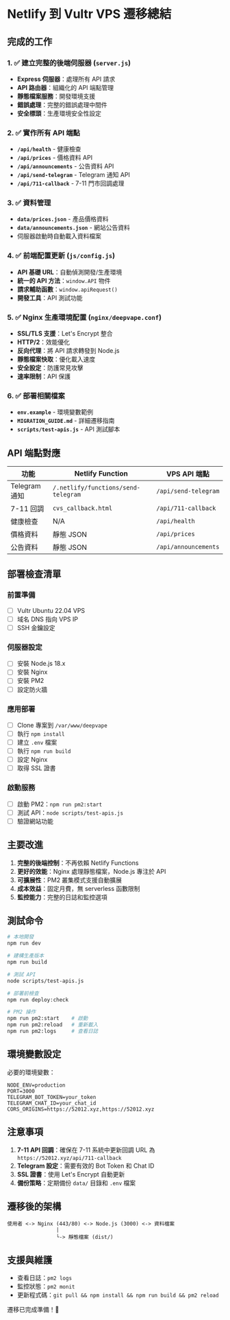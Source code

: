 # Netlify 到 Vultr VPS 遷移總結

## 完成的工作

### 1. ✅ 建立完整的後端伺服器 (`server.js`)
- **Express 伺服器**：處理所有 API 請求
- **API 路由器**：組織化的 API 端點管理
- **靜態檔案服務**：開發環境支援
- **錯誤處理**：完整的錯誤處理中間件
- **安全標頭**：生產環境安全性設定

### 2. ✅ 實作所有 API 端點
- **`/api/health`** - 健康檢查
- **`/api/prices`** - 價格資料 API
- **`/api/announcements`** - 公告資料 API  
- **`/api/send-telegram`** - Telegram 通知 API
- **`/api/711-callback`** - 7-11 門市回調處理

### 3. ✅ 資料管理
- **`data/prices.json`** - 產品價格資料
- **`data/announcements.json`** - 網站公告資料
- 伺服器啟動時自動載入資料檔案

### 4. ✅ 前端配置更新 (`js/config.js`)
- **API 基礎 URL**：自動偵測開發/生產環境
- **統一的 API 方法**：`window.API` 物件
- **請求輔助函數**：`window.apiRequest()`
- **開發工具**：API 測試功能

### 5. ✅ Nginx 生產環境配置 (`nginx/deepvape.conf`)
- **SSL/TLS 支援**：Let's Encrypt 整合
- **HTTP/2**：效能優化
- **反向代理**：將 API 請求轉發到 Node.js
- **靜態檔案快取**：優化載入速度
- **安全設定**：防護常見攻擊
- **速率限制**：API 保護

### 6. ✅ 部署相關檔案
- **`env.example`** - 環境變數範例
- **`MIGRATION_GUIDE.md`** - 詳細遷移指南
- **`scripts/test-apis.js`** - API 測試腳本

## API 端點對應

| 功能 | Netlify Function | VPS API 端點 |
|-----|-----------------|--------------|
| Telegram 通知 | `/.netlify/functions/send-telegram` | `/api/send-telegram` |
| 7-11 回調 | `cvs_callback.html` | `/api/711-callback` |
| 健康檢查 | N/A | `/api/health` |
| 價格資料 | 靜態 JSON | `/api/prices` |
| 公告資料 | 靜態 JSON | `/api/announcements` |

## 部署檢查清單

### 前置準備
- [ ] Vultr Ubuntu 22.04 VPS
- [ ] 域名 DNS 指向 VPS IP
- [ ] SSH 金鑰設定

### 伺服器設定
- [ ] 安裝 Node.js 18.x
- [ ] 安裝 Nginx
- [ ] 安裝 PM2
- [ ] 設定防火牆

### 應用部署
- [ ] Clone 專案到 `/var/www/deepvape`
- [ ] 執行 `npm install`
- [ ] 建立 `.env` 檔案
- [ ] 執行 `npm run build`
- [ ] 設定 Nginx
- [ ] 取得 SSL 證書

### 啟動服務
- [ ] 啟動 PM2：`npm run pm2:start`
- [ ] 測試 API：`node scripts/test-apis.js`
- [ ] 驗證網站功能

## 主要改進

1. **完整的後端控制**：不再依賴 Netlify Functions
2. **更好的效能**：Nginx 處理靜態檔案，Node.js 專注於 API
3. **可擴展性**：PM2 叢集模式支援自動擴展
4. **成本效益**：固定月費，無 serverless 函數限制
5. **監控能力**：完整的日誌和監控選項

## 測試命令

```bash
# 本地開發
npm run dev

# 建構生產版本
npm run build

# 測試 API
node scripts/test-apis.js

# 部署前檢查
npm run deploy:check

# PM2 操作
npm run pm2:start    # 啟動
npm run pm2:reload   # 重新載入
npm run pm2:logs     # 查看日誌
```

## 環境變數設定

必要的環境變數：
```env
NODE_ENV=production
PORT=3000
TELEGRAM_BOT_TOKEN=your_token
TELEGRAM_CHAT_ID=your_chat_id
CORS_ORIGINS=https://52012.xyz,https://52012.xyz
```

## 注意事項

1. **7-11 API 回調**：確保在 7-11 系統中更新回調 URL 為 `https://52012.xyz/api/711-callback`
2. **Telegram 設定**：需要有效的 Bot Token 和 Chat ID
3. **SSL 證書**：使用 Let's Encrypt 自動更新
4. **備份策略**：定期備份 `data/` 目錄和 `.env` 檔案

## 遷移後的架構

```
使用者 <-> Nginx (443/80) <-> Node.js (3000) <-> 資料檔案
                |
                └-> 靜態檔案 (dist/)
```

## 支援與維護

- 查看日誌：`pm2 logs`
- 監控狀態：`pm2 monit`
- 更新程式碼：`git pull && npm install && npm run build && pm2 reload`

遷移已完成準備！🎉 
